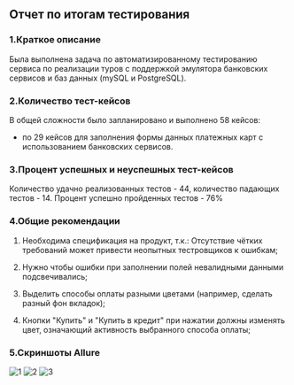 ## Отчет по итогам тестирования

### **1.Краткое описание**

Была выполнена задача по автоматизированному тестированию сервиса по реализации туров с поддержкой эмулятора банковских сервисов и баз данных (mySQL и PostgreSQL).

### **2.Количество тест-кейсов**

В общей сложности было запланировано и выполнено 58 кейсов: 
- по 29 кейсов для заполнения формы данных платежных карт с использованием банковских сервисов.

### **3.Процент успешных и неуспешных тест-кейсов**
Количество удачно реализованных тестов - 44, количество падающих тестов - 14. Процент успешно пройденных тестов - 76%

### **4.Общие рекомендации**
1. Необходима спецификация на продукт, т.к.:
Отсутствие чётких требований может привести неопытных тестровщиков к ошибкам; 

2. Нужно чтобы ошибки при заполнении полей невалидными данными подсвечивались;

3. Выделить способы оплаты разными цветами (например, сделать разный фон вкладок);

4. Кнопки "Купить" и "Купить в кредит" при нажатии должны изменять цвет, означающий активность выбранного способа оплаты;
  
### **5.Скриншоты Allure**
 ![1](https://github.com/TailakovaOlga/Diplom-QA/assets/142083950/6cf2629b-316a-40bf-bcb1-2811c36d4a6a)
 ![2](https://github.com/TailakovaOlga/Diplom-QA/assets/142083950/50af5cbe-0fdf-4fc3-a521-45738f55dfab)
 ![3](https://github.com/TailakovaOlga/Diplom-QA/assets/142083950/f6a65a2b-1271-4ed3-b29b-f8bc38f3e83a)
